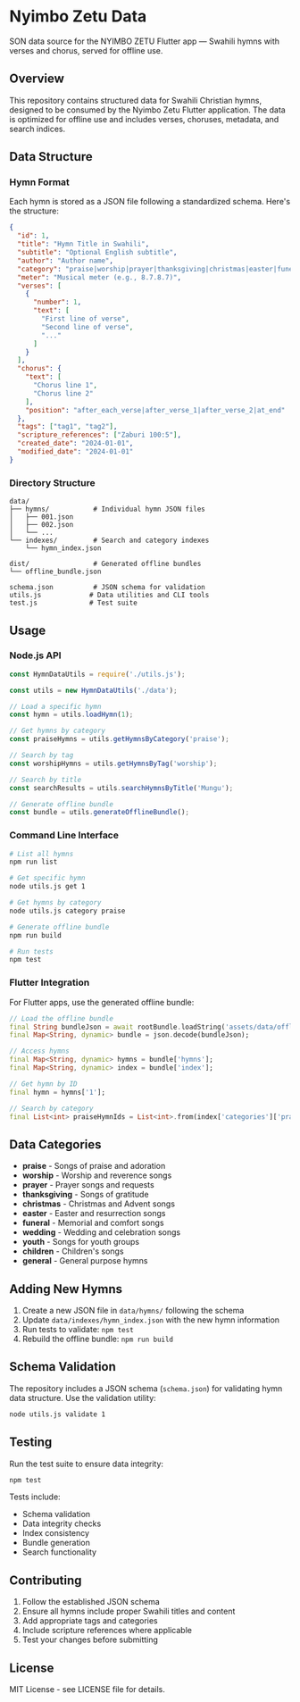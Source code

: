# Nyimbo Zetu Data

SON data source for the NYIMBO ZETU Flutter app — Swahili hymns with verses and chorus, served for offline use.

## Overview

This repository contains structured data for Swahili Christian hymns, designed to be consumed by the Nyimbo Zetu Flutter application. The data is optimized for offline use and includes verses, choruses, metadata, and search indices.

## Data Structure

### Hymn Format

Each hymn is stored as a JSON file following a standardized schema. Here's the structure:

```json
{
  "id": 1,
  "title": "Hymn Title in Swahili",
  "subtitle": "Optional English subtitle",
  "author": "Author name",
  "category": "praise|worship|prayer|thanksgiving|christmas|easter|funeral|wedding|youth|children|general",
  "meter": "Musical meter (e.g., 8.7.8.7)",
  "verses": [
    {
      "number": 1,
      "text": [
        "First line of verse",
        "Second line of verse",
        "..."
      ]
    }
  ],
  "chorus": {
    "text": [
      "Chorus line 1",
      "Chorus line 2"
    ],
    "position": "after_each_verse|after_verse_1|after_verse_2|at_end"
  },
  "tags": ["tag1", "tag2"],
  "scripture_references": ["Zaburi 100:5"],
  "created_date": "2024-01-01",
  "modified_date": "2024-01-01"
}
```

### Directory Structure

```
data/
├── hymns/           # Individual hymn JSON files
│   ├── 001.json
│   ├── 002.json
│   └── ...
└── indexes/         # Search and category indexes
    └── hymn_index.json

dist/                # Generated offline bundles
└── offline_bundle.json

schema.json          # JSON schema for validation
utils.js            # Data utilities and CLI tools
test.js             # Test suite
```

## Usage

### Node.js API

```javascript
const HymnDataUtils = require('./utils.js');

const utils = new HymnDataUtils('./data');

// Load a specific hymn
const hymn = utils.loadHymn(1);

// Get hymns by category
const praiseHymns = utils.getHymnsByCategory('praise');

// Search by tag
const worshipHymns = utils.getHymnsByTag('worship');

// Search by title
const searchResults = utils.searchHymnsByTitle('Mungu');

// Generate offline bundle
const bundle = utils.generateOfflineBundle();
```

### Command Line Interface

```bash
# List all hymns
npm run list

# Get specific hymn
node utils.js get 1

# Get hymns by category
node utils.js category praise

# Generate offline bundle
npm run build

# Run tests
npm test
```

### Flutter Integration

For Flutter apps, use the generated offline bundle:

```dart
// Load the offline bundle
final String bundleJson = await rootBundle.loadString('assets/data/offline_bundle.json');
final Map<String, dynamic> bundle = json.decode(bundleJson);

// Access hymns
final Map<String, dynamic> hymns = bundle['hymns'];
final Map<String, dynamic> index = bundle['index'];

// Get hymn by ID
final hymn = hymns['1'];

// Search by category
final List<int> praiseHymnIds = List<int>.from(index['categories']['praise']);
```

## Data Categories

- **praise** - Songs of praise and adoration
- **worship** - Worship and reverence songs
- **prayer** - Prayer songs and requests
- **thanksgiving** - Songs of gratitude
- **christmas** - Christmas and Advent songs
- **easter** - Easter and resurrection songs
- **funeral** - Memorial and comfort songs
- **wedding** - Wedding and celebration songs
- **youth** - Songs for youth groups
- **children** - Children's songs
- **general** - General purpose hymns

## Adding New Hymns

1. Create a new JSON file in `data/hymns/` following the schema
2. Update `data/indexes/hymn_index.json` with the new hymn information
3. Run tests to validate: `npm test`
4. Rebuild the offline bundle: `npm run build`

## Schema Validation

The repository includes a JSON schema (`schema.json`) for validating hymn data structure. Use the validation utility:

```bash
node utils.js validate 1
```

## Testing

Run the test suite to ensure data integrity:

```bash
npm test
```

Tests include:
- Schema validation
- Data integrity checks
- Index consistency
- Bundle generation
- Search functionality

## Contributing

1. Follow the established JSON schema
2. Ensure all hymns include proper Swahili titles and content
3. Add appropriate tags and categories
4. Include scripture references where applicable
5. Test your changes before submitting

## License

MIT License - see LICENSE file for details.
